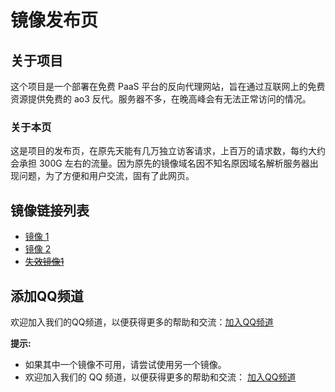# 镜像发布页

## 关于项目

这个项目是一个部署在免费 PaaS 平台的反向代理网站，旨在通过互联网上的免费资源提供免费的 ao3 反代。服务器不多，在晚高峰会有无法正常访问的情况。

### 关于本页

这是项目的发布页，在原先天能有几万独立访客请求，上百万的请求数，每约大约会承担 300G 左右的流量。因为原先的镜像域名因不知名原因域名解析服务器出现问题，为了方便和用户交流，固有了此网页。

## 镜像链接列表

* [镜像 1](https://ao3rc.andbru123.us.kg/)
* [镜像 2](https://ao3sg.andbru123.us.kg/)
* ~~[失效镜像1](https://ao3rc.andbru123.tk/)~~
## 添加QQ频道

欢迎加入我们的QQ频道，以便获得更多的帮助和交流：[加入QQ频道](https://qm.qq.com/cgi-bin/qm/qr?k=y0p3y7r3O-9rX_f8Z456X9K-222222&jump_from=webapi)

**提示:**

* 如果其中一个镜像不可用，请尝试使用另一个镜像。
* 欢迎加入我们的 QQ 频道，以便获得更多的帮助和交流： [加入QQ频道](https://qm.qq.com/cgi-bin/qm/qr?k=y0p3y7r3O-9rX_f8Z456X9K-222222&jump_from=webapi)
